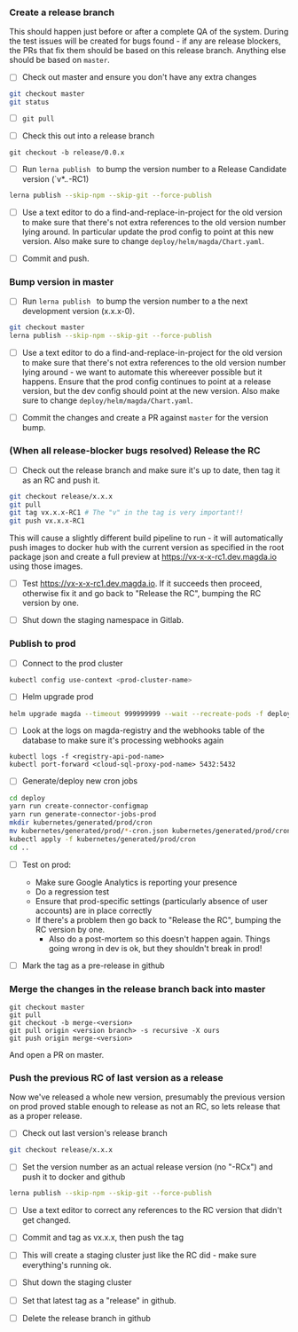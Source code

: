 ### Create a release branch

This should happen just before or after a complete QA of the system. During the test issues will be created for bugs found - if any are release blockers, the PRs that fix them should be based on this release branch. Anything else should be based on `master`.

*   [ ] Check out master and ensure you don't have any extra changes

```bash
git checkout master
git status
```

*   [ ] `git pull`

*   [ ] Check this out into a release branch

```
git checkout -b release/0.0.x
```

*   [ ] Run `lerna publish ` to bump the version number to a Release Candidate version (`v*.*.*-RC1)

```bash
lerna publish --skip-npm --skip-git --force-publish
```

*   [ ] Use a text editor to do a find-and-replace-in-project for the old version to make sure that there's not extra references to the old version number lying around. In particular update the prod config to point at this new version. Also make sure to change `deploy/helm/magda/Chart.yaml`.

*   [ ] Commit and push.

### Bump version in master
*   [ ] Run `lerna publish ` to bump the version number to a the next development version (x.x.x-0).

```bash
git checkout master
lerna publish --skip-npm --skip-git --force-publish
```

*   [ ] Use a text editor to do a find-and-replace-in-project for the old version to make sure that there's not extra references to the old version number lying around - we want to automate this whereever possible but it happens. Ensure that the prod config continues to point at a release version, but the dev config should point at the new version. Also make sure to change `deploy/helm/magda/Chart.yaml`.

*   [ ] Commit the changes and create a PR against `master` for the version bump.

### (When all release-blocker bugs resolved) Release the RC

*   [ ] Check out the release branch and make sure it's up to date, then tag it as an RC and push it.

```bash
git checkout release/x.x.x
git pull
git tag vx.x.x-RC1 # The "v" in the tag is very important!!
git push vx.x.x-RC1
```

This will cause a slightly different build pipeline to run - it will automatically push images to docker hub with the current version as specified in the root package json and create a full preview at https://vx-x-x-rc1.dev.magda.io using those images.
    
*   [ ] Test https://vx-x-x-rc1.dev.magda.io. If it succeeds then proceed, otherwise fix it and go back to "Release the RC", bumping the RC version by one.

*   [ ] Shut down the staging namespace in Gitlab.

### Publish to prod

*   [ ] Connect to the prod cluster

```bash
kubectl config use-context <prod-cluster-name>
```

*   [ ] Helm upgrade prod

```bash
helm upgrade magda --timeout 999999999 --wait --recreate-pods -f deploy/helm/search-data-gov-au.yml deploy/helm/magda
```

*   [ ] Look at the logs on magda-registry and the webhooks table of the database to make sure it's processing webhooks again

```
kubectl logs -f <registry-api-pod-name>
kubectl port-forward <cloud-sql-proxy-pod-name> 5432:5432
```

*   [ ] Generate/deploy new cron jobs

```bash
cd deploy
yarn run create-connector-configmap
yarn run generate-connector-jobs-prod
mkdir kubernetes/generated/prod/cron
mv kubernetes/generated/prod/*-cron.json kubernetes/generated/prod/cron
kubectl apply -f kubernetes/generated/prod/cron
cd ..
```

*   [ ] Test on prod:
    * Make sure Google Analytics is reporting your presence
    * Do a regression test
    * Ensure that prod-specific settings (particularly absence of user accounts) are in place correctly
    * If there's a problem then go back to "Release the RC", bumping the RC version by one.
        * Also do a post-mortem so this doesn't happen again. Things going wrong in dev is ok, but they shouldn't break in prod!

*   [ ] Mark the tag as a pre-release in github

### Merge the changes in the release branch back into master
```
git checkout master
git pull
git checkout -b merge-<version>
git pull origin <version branch> -s recursive -X ours
git push origin merge-<version>
```

And open a PR on master.

### Push the previous RC of last version as a release
Now we've released a whole new version, presumably the previous version on prod proved stable enough to release as not an RC, so lets release that as a proper release.

*   [ ] Check out last version's release branch

```bash
git checkout release/x.x.x
```

*   [ ] Set the version number as an actual release version (no "-RCx") and push it to docker and github

```bash
lerna publish --skip-npm --skip-git --force-publish
```

*   [ ] Use a text editor to correct any references to the RC version that didn't get changed.

*   [ ] Commit and tag as vx.x.x, then push the tag

*   [ ] This will create a staging cluster just like the RC did - make sure everything's running ok.

*   [ ] Shut down the staging cluster

*   [ ] Set that latest tag as a "release" in github.

*   [ ] Delete the release branch in github
